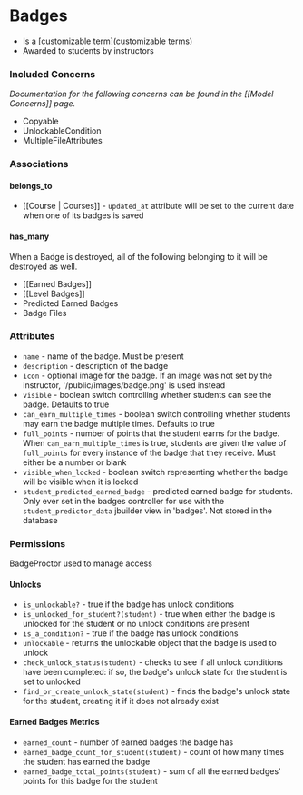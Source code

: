 # Badges

  * Is a [customizable term](customizable terms)
  * Awarded to students by instructors

### Included Concerns

*Documentation for the following concerns can be found in the [[Model Concerns]] page.*

  * Copyable
  * UnlockableCondition
  * MultipleFileAttributes

### Associations

#### belongs_to

  * [[Course | Courses]] - `updated_at` attribute will be set to the current date when one of its badges is saved

#### has_many

When a Badge is destroyed, all of the following belonging to it will be destroyed as well.

  * [[Earned Badges]]
  * [[Level Badges]]
  * Predicted Earned Badges
  * Badge Files

### Attributes

  * `name` - name of the badge. Must be present
  * `description` - description of the badge
  * `icon` - optional image for the badge. If an image was not set by the instructor, '/public/images/badge.png' is used instead
  * `visible` - boolean switch controlling whether students can see the badge. Defaults to true
  * `can_earn_multiple_times` - boolean switch controlling whether students may earn the badge multiple times. Defaults to true
  * `full_points` - number of points that the student earns for the badge. When `can_earn_multiple_times` is true, students are given the value of `full_points` for every instance of the badge that they receive. Must either be a number or blank
  * `visible_when_locked` - boolean switch representing whether the badge will be visible when it is locked
  * `student_predicted_earned_badge` - predicted earned badge for students. Only ever set in the badges controller for use with the `student_predictor_data` jbuilder view in 'badges'. Not stored in the database

### Permissions

BadgeProctor used to manage access

#### Unlocks

  * `is_unlockable?` - true if the badge has unlock conditions
  * `is_unlocked_for_student?(student)` - true when either the badge is unlocked for the student or no unlock conditions are present
  * `is_a_condition?` - true if the badge has unlock conditions
  * `unlockable` - returns the unlockable object that the badge is used to unlock
  * `check_unlock_status(student)` - checks to see if all unlock conditions have been completed: if so, the badge's unlock state for the student is set to unlocked
  * `find_or_create_unlock_state(student)` - finds the badge's unlock state for the student, creating it if it does not already exist

#### Earned Badges Metrics

  * `earned_count` - number of earned badges the badge has
  * `earned_badge_count_for_student(student)` - count of how many times the student has earned the badge
  * `earned_badge_total_points(student)` - sum of all the earned badges' points for this badge for the student
